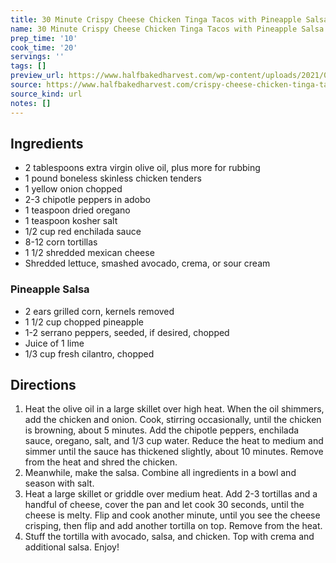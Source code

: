 ```yaml
---
title: 30 Minute Crispy Cheese Chicken Tinga Tacos with Pineapple Salsa
name: 30 Minute Crispy Cheese Chicken Tinga Tacos with Pineapple Salsa
prep_time: '10'
cook_time: '20'
servings: ''
tags: []
preview_url: https://www.halfbakedharvest.com/wp-content/uploads/2021/07/30-Minute-Crispy-Cheese-Chicken-Tinga-Tacos-with-Pineapple-Salsa-6.jpg
source: https://www.halfbakedharvest.com/crispy-cheese-chicken-tinga-tacos/
source_kind: url
notes: []
---
```


## Ingredients
- 2 tablespoons extra virgin olive oil, plus more for rubbing
- 1 pound boneless skinless chicken tenders
- 1  yellow onion chopped
- 2-3  chipotle peppers in adobo
- 1 teaspoon dried oregano
- 1 teaspoon kosher salt
- 1/2 cup red enchilada sauce
- 8-12  corn tortillas
- 1 1/2  shredded mexican cheese
- Shredded lettuce, smashed avocado, crema, or sour cream

### Pineapple Salsa
- 2  ears grilled corn, kernels removed
- 1 1/2 cup chopped pineapple
- 1-2  serrano peppers, seeded, if desired, chopped
- Juice of 1 lime
- 1/3 cup fresh cilantro, chopped


## Directions
1. Heat the olive oil in a large skillet over high heat. When the oil shimmers, add the chicken and onion. Cook, stirring occasionally, until the chicken is browning, about 5 minutes. Add the chipotle peppers, enchilada sauce, oregano, salt, and 1/3 cup water. Reduce the heat to medium and simmer until the sauce has thickened slightly, about 10 minutes. Remove from the heat and shred the chicken.
2. Meanwhile, make the salsa. Combine all ingredients in a bowl and season with salt.
3. Heat a large skillet or griddle over medium heat. Add 2-3 tortillas and a handful of cheese, cover the pan and let cook 30 seconds, until the cheese is melty. Flip and cook another minute, until you see the cheese crisping, then flip and add another tortilla on top. Remove from the heat.
4. Stuff the tortilla with avocado, salsa, and chicken. Top with crema and additional salsa. Enjoy!
